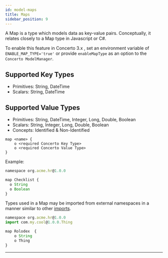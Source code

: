 ```yaml
---
id: model-maps
title: Maps
sidebar_position: 9
---
```

A Map is a type which models data as key-value pairs. Conceptually, it relates closely to a Map type in Javascript or C#.

To enable this feature in Concerto 3.x , set an environment variable of `ENABLE_MAP_TYPE='true'` or provide `enableMapType` as an option to the `Concerto ModelManager`.

## Supported Key Types

- Primitives: String, DateTime
- Scalars: String, DateTime

## Supported Value Types

- Primitives: String, DateTime, Integer, Long, Double, Boolean
- Scalars: String, Integer, Long, Double, Boolean
- Concepts: Identified & Non-Identified

```
map <name> {
    o <required Concerto Key Type> 
    o <required Concerto Value Type>
} 
```

Example:

```js
namespace org.acme.hr@1.0.0

map Checklist {
  o String
  o Boolean
}
```

Types used in a Map may be imported from external namespaces in a manner similar to other [imports](./model-imports.md).

```js
namespace org.acme.hr@1.0.0 
import com.my.cool@1.0.0.Thing

map Rolodex  {
    o String
    o Thing
}
```

---
